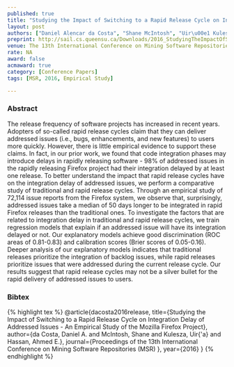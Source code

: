 ```yaml
---
published: true
title: "Studying the Impact of Switching to a Rapid Release Cycle on Integration Delay of Addressed Issues - An Empirical Study of the Mozilla Firefox Project"
layout: post
authors: ["Daniel Alencar da Costa", "Shane McIntosh", "Uir\u00e1 Kulesza and Ahmed E. Hassan"] 
preprint: http://sail.cs.queensu.ca/Downloads/2016_StudyingTheImpactOfSwitchingToARapidReleaseCycleOnIntegrationDelayOfAddressedIssues-AnEmpiricalStudyOfTheMozillaFirefoxProject.pdf
venue: The 13th International Conference on Mining Software Repositories (MSR)
rate: NA
award: false
acmaward: true
category: [Conference Papers]
tags: [MSR, 2016, Empirical Study]

---   
```


### Abstract 

The release frequency of software projects has increased in recent years.
Adopters of so-called rapid release cycles claim that they can deliver addressed
issues (i.e., bugs, enhancements, and new features) to users more quickly.
However, there is little empirical evidence to support these claims. In fact, in
our prior work, we found that code integration phases may introduce delays in
rapidly releasing software - 98% of addressed issues in the rapidly releasing
Firefox project had their integration delayed by at least one release. To better
understand the impact that rapid release cycles have on the integration delay of
addressed issues, we perform a comparative study of traditional and rapid
release cycles. Through an empirical study of 72,114 issue reports from the
Firefox system, we observe that, surprisingly, addressed issues take a median of
50 days longer to be integrated in rapid Firefox releases than the traditional
ones. To investigate the factors that are related to integration delay in
traditional and rapid release cycles, we train regression models that explain if
an addressed issue will have its integration delayed or not. Our explanatory
models achieve good discrimination (ROC areas of 0.81-0.83) and calibration
scores (Brier scores of 0.05-0.16). Deeper analysis of our explanatory models
indicates that traditional releases prioritize the integration of backlog
issues, while rapid releases prioritize issues that were addressed during the
current release cycle. Our results suggest that rapid release cycles may not be
a silver bullet for the rapid delivery of addressed issues to users.

### Bibtex 

{% highlight tex %}
@article{dacosta2016release,
  title={Studying the Impact of Switching to a Rapid Release Cycle on Integration Delay of Addressed Issues - An Empirical Study of the Mozilla Firefox Project},
  author={da Costa, Daniel A. and McIntosh, Shane and Kulesza, Uir{\'a} and Hassan, Ahmed E.},
  journal={Proceedings of the 13th International Conference on Mining Software Repositories (MSR) },
  year={2016}
}
{% endhighlight %}

